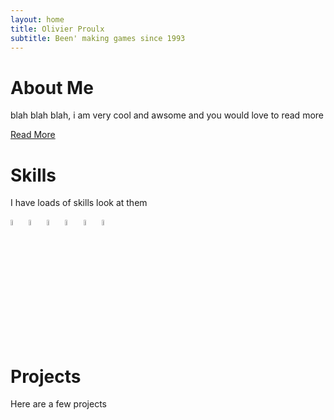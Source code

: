 ```yaml
---
layout: home
title: Olivier Proulx
subtitle: Been' making games since 1993
---
```

# About Me
blah blah blah, i am very cool and awsome and you would love to read more

[Read More](aboutme)

# Skills
I have loads of skills look at them

<a></a>
<img src="https://i.redd.it/tu3gt6ysfxq71.png" alt="drawing" width="5%"/>
<img src="https://upload.wikimedia.org/wikipedia/commons/6/6a/JavaScript-logo.png" alt="drawing" width="5%"/>
<img src="https://upload.wikimedia.org/wikipedia/commons/thumb/c/c3/Python-logo-notext.svg/1869px-Python-logo-notext.svg.png" alt="drawing" width="5%"/>
<img src="https://upload.wikimedia.org/wikipedia/commons/thumb/d/da/Unreal_Engine_Logo.svg/2509px-Unreal_Engine_Logo.svg.png" alt="drawing" width="5%"/>
<img src="https://upload.wikimedia.org/wikipedia/commons/thumb/b/bd/Logo_C_sharp.svg/1820px-Logo_C_sharp.svg.png" alt="drawing" width="5%"/>
<img src="https://cdn.icon-icons.com/icons2/2415/PNG/512/java_original_wordmark_logo_icon_146459.png" alt="drawing" width="5%"/>

# Projects
Here are a few projects
